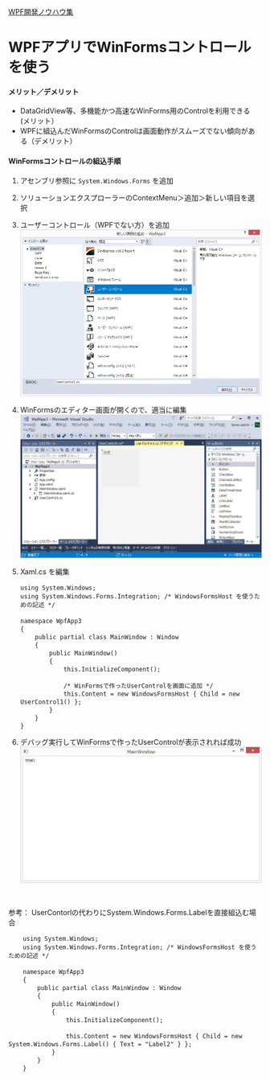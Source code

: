 [WPF開発ノウハウ集](../index.md)
# WPFアプリでWinFormsコントロールを使う

#### メリット／デメリット
- DataGridView等、多機能かつ高速なWinForms用のControlを利用できる (メリット）
- WPFに組込んだWinFormsのControlは画面動作がスムーズでない傾向がある（デメリット）

#### WinFormsコントロールの組込手順

1. アセンブリ参照に `System.Windows.Forms` を追加
2. ソリューションエクスプローラーのContextMenu＞追加＞新しい項目を選択
3. ユーザーコントロール（WPFでない方）を追加
![WindowsFormsHost1.jpg](./WindowsFormsHost1.jpg)

4. WinFormsのエディター画面が開くので、適当に編集
![WindowsFormsHost2.jpg](./WindowsFormsHost2.jpg)

5. Xaml.cs を編集
    ```
    using System.Windows;
    using System.Windows.Forms.Integration; /* WindowsFormsHost を使うための記述 */

    namespace WpfApp3
    {
        public partial class MainWindow : Window
        {
            public MainWindow()
            {
                this.InitializeComponent();

                /* WinFormsで作ったUserControlを画面に追加 */
                this.Content = new WindowsFormsHost { Child = new UserControl1() };
            }
        }
    }
    ```

6. デバッグ実行してWinFormsで作ったUserControlが表示されれば成功
![WindowsFormsHost3.jpg](./WindowsFormsHost3.jpg)

<br/>

参考： UserContorlの代わりにSystem.Windows.Forms.Labelを直接組込む場合
```
    using System.Windows;
    using System.Windows.Forms.Integration; /* WindowsFormsHost を使うための記述 */

    namespace WpfApp3
    {
        public partial class MainWindow : Window
        {
            public MainWindow()
            {
                this.InitializeComponent();

                this.Content = new WindowsFormsHost { Child = new System.Windows.Forms.Label() { Text = "Label2" } };
            }
        }
    }
```